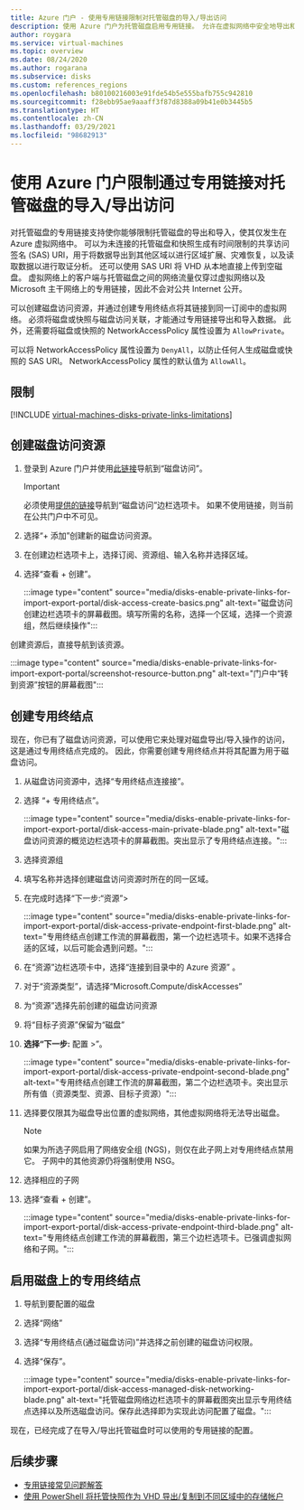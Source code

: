 ```yaml
---
title: Azure 门户 - 使用专用链接限制对托管磁盘的导入/导出访问
description: 使用 Azure 门户为托管磁盘启用专用链接。 允许在虚拟网络中安全地导出和导入磁盘。
author: roygara
ms.service: virtual-machines
ms.topic: overview
ms.date: 08/24/2020
ms.author: rogarana
ms.subservice: disks
ms.custom: references_regions
ms.openlocfilehash: b80100216003e91fde54b5e555bafb755c942810
ms.sourcegitcommit: f28ebb95ae9aaaff3f87d8388a09b41e0b3445b5
ms.translationtype: HT
ms.contentlocale: zh-CN
ms.lasthandoff: 03/29/2021
ms.locfileid: "98682913"
---
```

# <a name="use-the-azure-portal-to-restrict-importexport-access-for-managed-disks-with-private-links"></a>使用 Azure 门户限制通过专用链接对托管磁盘的导入/导出访问

对托管磁盘的专用链接支持使你能够限制托管磁盘的导出和导入，使其仅发生在 Azure 虚拟网络中。 可以为未连接的托管磁盘和快照生成有时间限制的共享访问签名 (SAS) URI，用于将数据导出到其他区域以进行区域扩展、灾难恢复，以及读取数据以进行取证分析。 还可以使用 SAS URI 将 VHD 从本地直接上传到空磁盘。 虚拟网络上的客户端与托管磁盘之间的网络流量仅穿过虚拟网络以及 Microsoft 主干网络上的专用链接，因此不会对公共 Internet 公开。

可以创建磁盘访问资源，并通过创建专用终结点将其链接到同一订阅中的虚拟网络。 必须将磁盘或快照与磁盘访问关联，才能通过专用链接导出和导入数据。 此外，还需要将磁盘或快照的 NetworkAccessPolicy 属性设置为 `AllowPrivate`。 

可以将 NetworkAccessPolicy 属性设置为 `DenyAll`，以防止任何人生成磁盘或快照的 SAS URI。 NetworkAccessPolicy 属性的默认值为 `AllowAll`。

## <a name="limitations"></a>限制

[!INCLUDE [virtual-machines-disks-private-links-limitations](../../includes/virtual-machines-disks-private-links-limitations.md)]


## <a name="create-a-disk-access-resource"></a>创建磁盘访问资源

1. 登录到 Azure 门户并使用[此链接](https://aka.ms/disksprivatelinks)导航到“磁盘访问”。

    > [!IMPORTANT]
    > 必须使用[提供的链接](https://aka.ms/disksprivatelinks)导航到“磁盘访问”边栏选项卡。 如果不使用链接，则当前在公共门户中不可见。

1. 选择“+ 添加”创建新的磁盘访问资源。
1. 在创建边栏选项卡上，选择订阅、资源组、输入名称并选择区域。
1. 选择“查看 + 创建”。

    :::image type="content" source="media/disks-enable-private-links-for-import-export-portal/disk-access-create-basics.png" alt-text="磁盘访问创建边栏选项卡的屏幕截图。填写所需的名称，选择一个区域，选择一个资源组，然后继续操作":::

创建资源后，直接导航到该资源。

:::image type="content" source="media/disks-enable-private-links-for-import-export-portal/screenshot-resource-button.png" alt-text="门户中“转到资源”按钮的屏幕截图":::

## <a name="create-a-private-endpoint"></a>创建专用终结点

现在，你已有了磁盘访问资源，可以使用它来处理对磁盘导出/导入操作的访问，这是通过专用终结点完成的。 因此，你需要创建专用终结点并将其配置为用于磁盘访问。

1. 从磁盘访问资源中，选择“专用终结点连接接”。
1. 选择 “+ 专用终结点”。

    :::image type="content" source="media/disks-enable-private-links-for-import-export-portal/disk-access-main-private-blade.png" alt-text="磁盘访问资源的概览边栏选项卡的屏幕截图。突出显示了专用终结点连接。":::

1. 选择资源组
1. 填写名称并选择创建磁盘访问资源时所在的同一区域。
1. 在完成时选择“下一步:“资源”>

    :::image type="content" source="media/disks-enable-private-links-for-import-export-portal/disk-access-private-endpoint-first-blade.png" alt-text="专用终结点创建工作流的屏幕截图，第一个边栏选项卡。如果不选择合适的区域，以后可能会遇到问题。":::

1. 在“资源”边栏选项卡中，选择“连接到目录中的 Azure 资源” 。
1. 对于“资源类型”，请选择“Microsoft.Compute/diskAccesses” 
1. 为“资源”选择先前创建的磁盘访问资源
1. 将“目标子资源”保留为“磁盘” 
1. **选择“下一步:** 配置 >”。

    :::image type="content" source="media/disks-enable-private-links-for-import-export-portal/disk-access-private-endpoint-second-blade.png" alt-text="专用终结点创建工作流的屏幕截图，第二个边栏选项卡。突出显示所有值（资源类型、资源、目标子资源）":::

1. 选择要仅限其为磁盘导出位置的虚拟网络，其他虚拟网络将无法导出磁盘。

    > [!NOTE]
    > 如果为所选子网启用了网络安全组 (NGS)，则仅在此子网上对专用终结点禁用它。 子网中的其他资源仍将强制使用 NSG。

1. 选择相应的子网
1. 选择“查看 + 创建”。

    :::image type="content" source="media/disks-enable-private-links-for-import-export-portal/disk-access-private-endpoint-third-blade.png" alt-text="专用终结点创建工作流的屏幕截图，第三个边栏选项卡。已强调虚拟网络和子网。":::

## <a name="enable-private-endpoint-on-your-disk"></a>启用磁盘上的专用终结点

1. 导航到要配置的磁盘
1. 选择“网络”
1. 选择“专用终结点(通过磁盘访问)”并选择之前创建的磁盘访问权限。
1. 选择“保存”。

    :::image type="content" source="media/disks-enable-private-links-for-import-export-portal/disk-access-managed-disk-networking-blade.png" alt-text="托管磁盘网络边栏选项卡的屏幕截图突出显示专用终结点选择以及所选磁盘访问。保存此选择即为实现此访问配置了磁盘。":::

现在，已经完成了在导入/导出托管磁盘时可以使用的专用链接的配置。

## <a name="next-steps"></a>后续步骤

- [专用链接常见问题解答](./faq-for-disks.md#private-links-for-securely-exporting-and-importing-managed-disks)
- [使用 PowerShell 将托管快照作为 VHD 导出/复制到不同区域中的存储帐户](/previous-versions/azure/virtual-machines/scripts/virtual-machines-powershell-sample-copy-snapshot-to-storage-account)